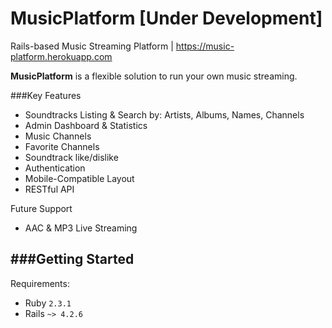 # MusicPlatform [Under Development]
Rails-based Music Streaming Platform | https://music-platform.herokuapp.com

**MusicPlatform** is a flexible solution to run your own music streaming.

###Key Features

* Soundtracks Listing & Search by: Artists, Albums, Names, Channels
* Admin Dashboard & Statistics
* Music Channels
* Favorite Channels
* Soundtrack like/dislike
* Authentication
* Mobile-Compatible Layout
* RESTful API

Future Support
* AAC & MP3 Live Streaming

###Getting Started
----------------------
Requirements:
* Ruby `2.3.1`
* Rails `~> 4.2.6`

